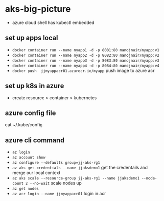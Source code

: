 # aks-big-picture
- azure cloud shell has kubectl embedded  

## set up apps local 
- `docker container run --name myapp1 -d -p 8081:80 manojnair/myapp:v1`
- `docker container run --name myapp2 -d -p 8082:80 manojnair/myapp:v2`
- `docker container run --name myapp3 -d -p 8083:80 manojnair/myapp:v3`
- `docker container run --name myapp4 -d -p 8084:80 manojnair/myapp:v4`
- `docker push  jjmyappacr01.azurecr.io/myapp` push image to azure acr


## set up k8s in azure
- create resource > container > kubernetes

## azure config file
cat ~/.kube/config

## azure cli command
- `az login`
- `az account show`
- `az configure --defaults group=jj-aks-rg1`
- `az aks get-credentials --name jjaksdemo1` get the credentails and merge our local context
- `az aks scale --resource-group jj-aks-rg1 --name jjaksdemo1 --node-count 2 --no-wait` scale nodes up
- `az get nodes` 
- `az acr login --name jjmyappacr01` login in acr
